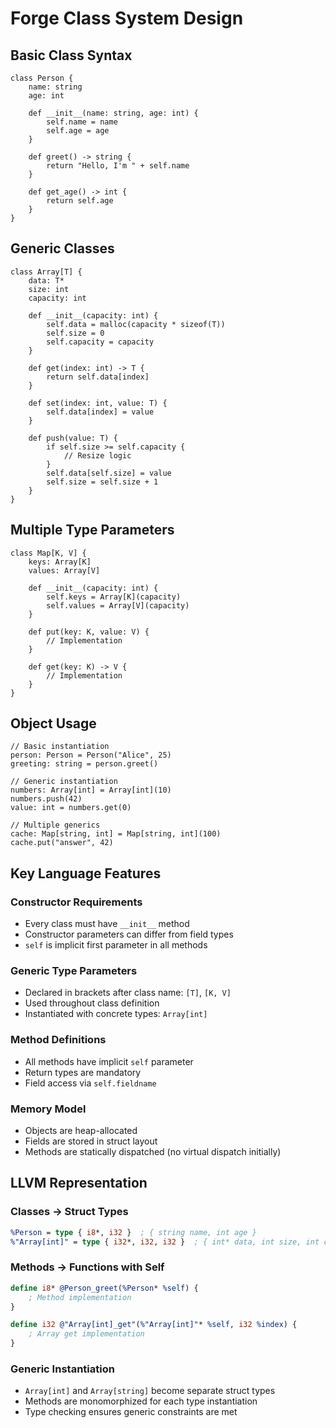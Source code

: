 # Forge Class System Design

## Basic Class Syntax
```forge
class Person {
    name: string
    age: int

    def __init__(name: string, age: int) {
        self.name = name
        self.age = age
    }

    def greet() -> string {
        return "Hello, I'm " + self.name
    }

    def get_age() -> int {
        return self.age
    }
}
```

## Generic Classes
```forge
class Array[T] {
    data: T*
    size: int
    capacity: int

    def __init__(capacity: int) {
        self.data = malloc(capacity * sizeof(T))
        self.size = 0
        self.capacity = capacity
    }

    def get(index: int) -> T {
        return self.data[index]
    }

    def set(index: int, value: T) {
        self.data[index] = value
    }

    def push(value: T) {
        if self.size >= self.capacity {
            // Resize logic
        }
        self.data[self.size] = value
        self.size = self.size + 1
    }
}
```

## Multiple Type Parameters
```forge
class Map[K, V] {
    keys: Array[K]
    values: Array[V]

    def __init__(capacity: int) {
        self.keys = Array[K](capacity)
        self.values = Array[V](capacity)
    }

    def put(key: K, value: V) {
        // Implementation
    }

    def get(key: K) -> V {
        // Implementation
    }
}
```

## Object Usage
```forge
// Basic instantiation
person: Person = Person("Alice", 25)
greeting: string = person.greet()

// Generic instantiation
numbers: Array[int] = Array[int](10)
numbers.push(42)
value: int = numbers.get(0)

// Multiple generics
cache: Map[string, int] = Map[string, int](100)
cache.put("answer", 42)
```

## Key Language Features

### Constructor Requirements
- Every class must have `__init__` method
- Constructor parameters can differ from field types
- `self` is implicit first parameter in all methods

### Generic Type Parameters
- Declared in brackets after class name: `[T]`, `[K, V]`
- Used throughout class definition
- Instantiated with concrete types: `Array[int]`

### Method Definitions
- All methods have implicit `self` parameter
- Return types are mandatory
- Field access via `self.fieldname`

### Memory Model
- Objects are heap-allocated
- Fields are stored in struct layout
- Methods are statically dispatched (no virtual dispatch initially)

## LLVM Representation

### Classes → Struct Types
```llvm
%Person = type { i8*, i32 }  ; { string name, int age }
%"Array[int]" = type { i32*, i32, i32 }  ; { int* data, int size, int capacity }
```

### Methods → Functions with Self
```llvm
define i8* @Person_greet(%Person* %self) {
    ; Method implementation
}

define i32 @"Array[int]_get"(%"Array[int]"* %self, i32 %index) {
    ; Array get implementation
}
```

### Generic Instantiation
- `Array[int]` and `Array[string]` become separate struct types
- Methods are monomorphized for each type instantiation
- Type checking ensures generic constraints are met